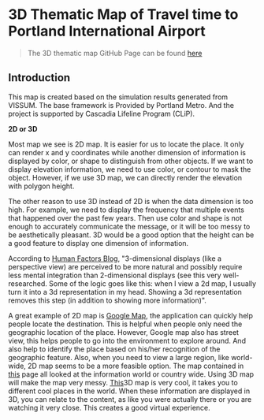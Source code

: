 # 3D Thematic Map of Travel time to Portland International Airport

> The 3D thematic map GitHub Page can be found [here](https://shangjiadong.github.io/3Dthematic/index.html)

## Introduction 

This map is created based on the simulation results generated from VISSUM. The base framework is Provided by Portland Metro. And the project is supported by Cascadia Lifeline Program (CLiP).

**2D or 3D**

Most map we see is 2D map. It is easier for us to locate the place. It only can render x and y coordinates while another dimension of information is displayed by color, or shape to distinguish from other objects. If we want to display elevation information, we need to use color, or contour to mask the object. However, if we use 3D map, we can directly render the elevation with polygon height.

The other reason to use 3D instead of 2D is when the data dimension is too high. For example, we need to display the frequency that multiple events that happened over the past few years. Then use color and shape is not enough to accurately communicate the message, or it will be too messy to be aesthetically pleasant. 3D would be a good option that the height can be a good feature to display one dimension of information.  

According to [Human Factors Blog](http://humanfactorsblog.org/2010/01/22/3d-is-better-than-2d-right/), "3-dimensional displays (like a perspective view) are perceived to be more natural and possibly require less mental integration than 2-dimensional displays (see this very well-researched. Some of the logic goes like this:  when I view a 2d map, I usually turn it into a 3d representation in my head.  Showing a 3d representation removes this step (in addition to showing more information)". 

A great example of 2D map is [Google Map](https://www.google.com/maps), the application can quickly help people locate the destination. This is helpful when people only need the geographic location of the place. However, Google map also has street view, this helps people to go into the environment to explore around. And also help to identify the place based on his/her recognition of the geographic feature.
Also, when you need to view a large region, like world-wide, 2D map seems to be a more feasible option. The map contained in [this](https://www.boredpanda.com/interesting-maps/) page all looked at the information world or country wide. Using 3D map will make the map very messy. 
[This](http://www.arcgis.com/apps/Styler/index.html?webscene=91b46c2b162c48dba264b2190e1dbcff&menuslides=true&activepanel=slides&title=Interesting%20Places%20in%203D&subtitle=Take%20a%20tour%20around%20the%20world&bgcolor=rgb(150,80,10)&opacity=.5&theme=custom&layout=bottom)3D map is very cool, it takes you to different cool places in the world. When these information are displayed in 3D, you can relate to the content, as like you were actually there or you are watching it very close. This creates a good virtual experience. 